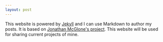 ```yaml
---
layout: post
---
```

This website is powered by [Jekyll](http://jekyllrb.com) and I can use Markdown to author my posts. It is based on [Jonathan McGlone's project](https://github.com/hankquinlan/hankquinlan.github.io/). This website will be used for sharing current projects of mine.

